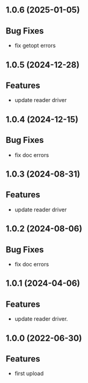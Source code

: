 ## 1.0.6 (2025-01-05)

## Bug Fixes

- fix getopt errors

## 1.0.5 (2024-12-28)

## Features

- update reader driver

## 1.0.4 (2024-12-15)

## Bug Fixes

- fix doc errors

## 1.0.3 (2024-08-31)

## Features

- update reader driver

## 1.0.2 (2024-08-06)

## Bug Fixes

- fix doc errors

## 1.0.1 (2024-04-06)

## Features

- update reader driver.

## 1.0.0 (2022-06-30)

## Features

- first upload
